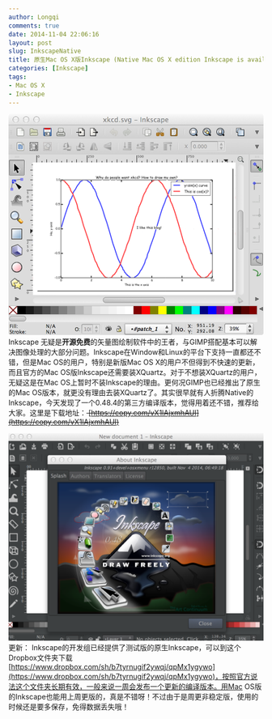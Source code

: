 ```yaml
---
author: Longqi
comments: true
date: 2014-11-04 22:06:16
layout: post
slug: InkscapeNative
title: 原生Mac OS X版Inkscape (Native Mac OS X edition Inkscape is available for downloading) 
categories: [Inkscape]
tags:
- Mac OS X
- Inkscape
---
```

![inkscape.png](/public/images/inkscape.png)
Inkscape 无疑是**开源免费**的矢量图绘制软件中的王者，与GIMP搭配基本可以解决图像处理的大部分问题。Inkscape在Window和Linux的平台下支持一直都还不错，但是Mac OS的用户，特别是新版Mac OS X的用户不但得到不快速的更新，而且官方的Mac OS版Inkscape还需要装XQuartz。对于不想装XQuartz的用户，无疑这是在Mac OS上暂时不装Inkscape的理由。更何况GIMP也已经推出了原生的Mac OS版本，就更没有理由去装XQuartz了。其实很早就有人折腾Native的Inkscape，今天发现了一个0.48.4的第三方编译版本，觉得用着还不错，推荐给大家。这里是下载地址：<del> [https://copy.com/vX1lAjxmhAUl](https://copy.com/vX1lAjxmhAUl) </del>


![inkscape91.png](/public/images/inkscape91.png)
更新： Inkscape的开发组已经提供了测试版的原生Inkscape，可以到这个Dropbox文件夹下载[https://www.dropbox.com/sh/b7tyrnugif2ywqj/qpMx1ygywo](https://www.dropbox.com/sh/b7tyrnugif2ywqj/qpMx1ygywo)，按照官方说法这个文件夹长期有效，一般来说一周会发布一个更新的编译版本。用Mac OS版的Inkscape也能用上周更版的，真是不错呀！不过由于是周更非稳定版，使用的时候还是要多保存，免得数据丢失哦！

